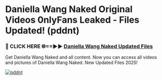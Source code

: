 # Daniella Wang Naked Original Videos 0nlyFans Leaked - Files Updated! (pddnt)

<h3>🔴 CLICK HERE 🌐==►► <a href="https://tinyurl.com/up5wt9bj" rel="nofollow">Daniella Wang Naked Updated Files</a></h3>

Get Daniella Wang Naked and all content. Now you can access all videos and pictures of Daniella Wang Naked. New Updated Files 2025!

[![pddnt](https://i.imgur.com/ABiUzMV.gif)](https://tinyurl.com/up5wt9bj)
